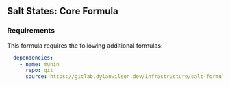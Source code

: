 ## Salt States: Core Formula

### Requirements

This formula requires the following additional formulas:

```yaml
  dependencies:
    - name: munin
      repo: git
      source: https://gitlab.dylanwilson.dev/infrastructure/salt-formulas/munin-formula.git
```
